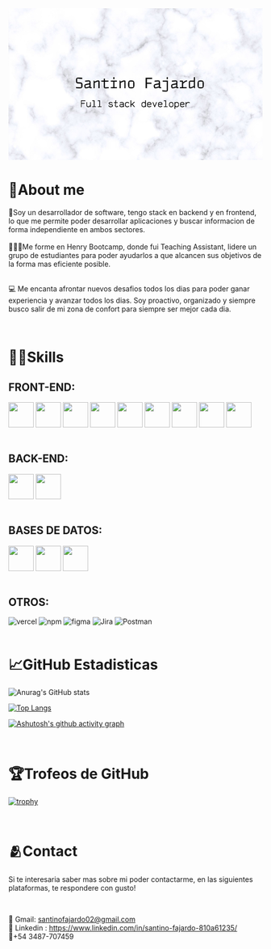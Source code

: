 <img height="300px" width ="100%" src="./ImagenPresentacion.jpg" alt="My cool logo"/>

<br>

<h1>💎About me </h1>
🚀Soy un desarrollador de software, tengo stack en backend y en frontend, lo que me permite poder desarrollar aplicaciones y buscar informacion de forma independiente en ambos sectores.
<br>
<br>
🧑‍🤝‍🧑Me forme en Henry Bootcamp, donde fui Teaching Assistant, lidere un grupo de estudiantes para poder ayudarlos a que alcancen sus objetivos de la forma mas eficiente posible.
<br>
<br>

💻 Me encanta afrontar nuevos desafios todos los dias para poder ganar experiencia y avanzar todos los dias. Soy proactivo, organizado y siempre busco salir de mi zona de confort para siempre ser mejor cada dia.

<br>

<h1>🧑‍💻Skills</h1>

<h2 font-size="40px">FRONT-END:</h2>
<div display="flex" flex-wrap="wrap">
<img width="50px" height = "50px" src="https://images.vexels.com/media/users/3/166383/isolated/lists/6024bc5746d7436c727825dc4fc23c22-icono-de-lenguaje-de-programacion-html.png">
<img width="50px" height = "50px" src="https://cdn-icons-png.flaticon.com/512/5968/5968242.png">
<img width="50px" height = "50px" src="https://images.vexels.com/media/users/3/166403/isolated/lists/a5a33bf3004830a2bd581e9fa65de660-icono-del-lenguaje-de-programacion-javascript.png">
<img width="50px" height = "50px" src="https://cdn.iconscout.com/icon/free/png-256/typescript-1174965.png">
<img width="50px" height = "50px"   src = "https://cdn.iconscout.com/icon/free/png-256/react-4-1175110.png">
<img width="50px" height = "50px"   src = "https://static-00.iconduck.com/assets.00/next-dot-js-icon-256x256-lkn50kli.png">
<img width="50px" height = "50px" src ="https://camo.githubusercontent.com/807a841178a49b85c44b25373873d8c5121ee2711e676a968643dbb642eb1eba/68747470733a2f2f6d69726f2e6d656469756d2e636f6d2f6d61782f3430302f312a59745f6b7867616f567746585f6c4f336c775a506c672e706e67">
<img width="50px" height = "50px" src="https://camo.githubusercontent.com/328dd0b08cb4d61d00f8362daa41fad7421c6f12b28a671f0b353ba98deb4bb9/68747470733a2f2f696d616765732e6f70656e636f6c6c6563746976652e636f6d2f6368616b72612d75692d70726f2f363162643164642f6c6f676f2f3235362e706e67">
<img width="50px" height = "50px" src="https://img.icons8.com/color/480/redux.png">
</div>

<br>

<h2 font-size="40px">BACK-END:</h2>
<div display="flex" flex-wrap="wrap">
<img width="50px" height = "50px" src="https://cdn.iconscout.com/icon/free/png-256/node-js-1174925.png">
<img width="50px" height = "50px" src="https://camo.githubusercontent.com/b781e4e3cb62aea137020cdcffd9bcebc1a28ad24131af05515c3cb4dfc20fe5/68747470733a2f2f69322e77702e636f6d2f7777772e6d656d656e746f746563682e696e2f6173736574732f696d616765732f69636f6e732f657870726573732e706e67">
</div>

<br>

<h2 font-size="40px">BASES DE DATOS:</h2>
<div display="flex" flex-wrap="wrap">
<img width="50px" height = "50px" src="https://icons-for-free.com/download-icon-Prisma-1324888754378428488_256.ico">
<img width="50px" height = "50px" src="https://images.opencollective.com/sequelize/5974b6b/logo/256.png">
<img width="50px" height = "50px" src="https://cdn.iconscout.com/icon/free/png-256/postgresql-11-1175122.png">
</div>

<br>

<h2 font-size="40px">OTROS:</h2>
<div  display="flex" flex-wrap="wrap">
<img alt="vercel" width="50px" height = "50px" src="https://i.pinimg.com/favicons/c38fa951eee1634b5661858134360485f5da9059ad595e5138ed6b81.ico?c630728794e72bd1065df7b6d28b3852">
<img alt="npm" width="50px" height = "50px" src="https://camo.githubusercontent.com/fab4b59769d82f5e3b02ab2188ff6a6935cfbc09da3b39deb7c99acbf464e30f/68747470733a2f2f696d672e69636f6e73382e636f6d2f636f6c6f722f3435322f6e706d2e706e67">
<img alt ="figma" width="50px" height = "50px" src="https://cdn-icons-png.flaticon.com/128/5968/5968701.png">
<img alt ="Jira" width="50px" height = "50px" src="https://leadgenapp.io/wp-content/uploads/2022/03/ea4a5ee38c7a088e243745dd0b851784.png">
<img alt ="Postman" width="50px" height = "50px" src="https://cdn.icon-icons.com/icons2/3053/PNG/128/postman_macos_bigsur_icon_189815.png">
</div>

<br>


<h1 font-size="40px">📈GitHub Estadisticas</h1>

<div display="flex" flex-wrap="wrap">

![Anurag's GitHub stats](https://github-readme-stats.vercel.app/api?username=SantinoFajardo&show_icons=true&theme=swift)

[![Top Langs](https://github-readme-stats.vercel.app/api/top-langs/?username=SantinoFajardo&langs_count=10)](https://github.com/SantinoFajardo/github-readme-stats)
</div>


[![Ashutosh's github activity graph](https://activity-graph.herokuapp.com/graph?username=SantinoFajardo&theme=high-contrast)](https://github.com/SantinoFajardo/github-readme-activity-graph)

<br>

<h1 font-size="40px">🏆Trofeos de GitHub</h1>

[![trophy](https://github-profile-trophy.vercel.app/?username=SantinoFajardo&theme=onedark)](https://github.com/SantinoFajardo/github-profile-trophy)

<br>

<h1>🫂Contact</h1>

Si te interesaria saber mas sobre mi poder contactarme, en las siguientes plataformas, te respondere con gusto!

<br>

🔗 Gmail: santinofajardo02@gmail.com <br>
🔗 Linkedin : https://www.linkedin.com/in/santino-fajardo-810a61235/ <br>
📱+54 3487-707459






